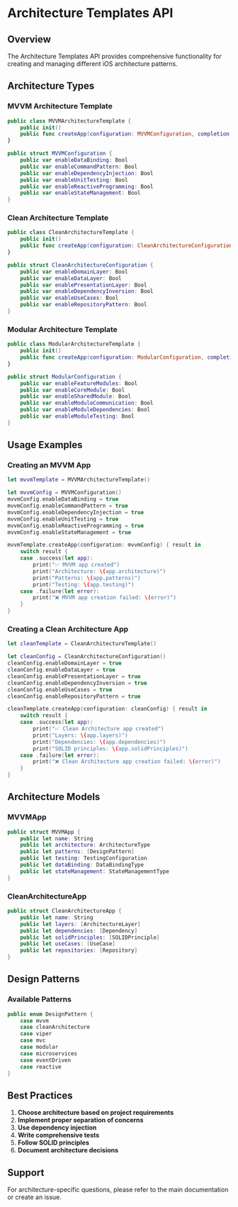 # Architecture Templates API

## Overview

The Architecture Templates API provides comprehensive functionality for creating and managing different iOS architecture patterns.

## Architecture Types

### MVVM Architecture Template

```swift
public class MVVMArchitectureTemplate {
    public init()
    public func createApp(configuration: MVVMConfiguration, completion: @escaping (Result<MVVMApp, TemplateError>) -> Void)
}

public struct MVVMConfiguration {
    public var enableDataBinding: Bool
    public var enableCommandPattern: Bool
    public var enableDependencyInjection: Bool
    public var enableUnitTesting: Bool
    public var enableReactiveProgramming: Bool
    public var enableStateManagement: Bool
}
```

### Clean Architecture Template

```swift
public class CleanArchitectureTemplate {
    public init()
    public func createApp(configuration: CleanArchitectureConfiguration, completion: @escaping (Result<CleanArchitectureApp, TemplateError>) -> Void)
}

public struct CleanArchitectureConfiguration {
    public var enableDomainLayer: Bool
    public var enableDataLayer: Bool
    public var enablePresentationLayer: Bool
    public var enableDependencyInversion: Bool
    public var enableUseCases: Bool
    public var enableRepositoryPattern: Bool
}
```

### Modular Architecture Template

```swift
public class ModularArchitectureTemplate {
    public init()
    public func createApp(configuration: ModularConfiguration, completion: @escaping (Result<ModularApp, TemplateError>) -> Void)
}

public struct ModularConfiguration {
    public var enableFeatureModules: Bool
    public var enableCoreModule: Bool
    public var enableSharedModule: Bool
    public var enableModuleCommunication: Bool
    public var enableModuleDependencies: Bool
    public var enableModuleTesting: Bool
}
```

## Usage Examples

### Creating an MVVM App

```swift
let mvvmTemplate = MVVMArchitectureTemplate()

let mvvmConfig = MVVMConfiguration()
mvvmConfig.enableDataBinding = true
mvvmConfig.enableCommandPattern = true
mvvmConfig.enableDependencyInjection = true
mvvmConfig.enableUnitTesting = true
mvvmConfig.enableReactiveProgramming = true
mvvmConfig.enableStateManagement = true

mvvmTemplate.createApp(configuration: mvvmConfig) { result in
    switch result {
    case .success(let app):
        print("✅ MVVM app created")
        print("Architecture: \(app.architecture)")
        print("Patterns: \(app.patterns)")
        print("Testing: \(app.testing)")
    case .failure(let error):
        print("❌ MVVM app creation failed: \(error)")
    }
}
```

### Creating a Clean Architecture App

```swift
let cleanTemplate = CleanArchitectureTemplate()

let cleanConfig = CleanArchitectureConfiguration()
cleanConfig.enableDomainLayer = true
cleanConfig.enableDataLayer = true
cleanConfig.enablePresentationLayer = true
cleanConfig.enableDependencyInversion = true
cleanConfig.enableUseCases = true
cleanConfig.enableRepositoryPattern = true

cleanTemplate.createApp(configuration: cleanConfig) { result in
    switch result {
    case .success(let app):
        print("✅ Clean Architecture app created")
        print("Layers: \(app.layers)")
        print("Dependencies: \(app.dependencies)")
        print("SOLID principles: \(app.solidPrinciples)")
    case .failure(let error):
        print("❌ Clean Architecture app creation failed: \(error)")
    }
}
```

## Architecture Models

### MVVMApp

```swift
public struct MVVMApp {
    public let name: String
    public let architecture: ArchitectureType
    public let patterns: [DesignPattern]
    public let testing: TestingConfiguration
    public let dataBinding: DataBindingType
    public let stateManagement: StateManagementType
}
```

### CleanArchitectureApp

```swift
public struct CleanArchitectureApp {
    public let name: String
    public let layers: [ArchitectureLayer]
    public let dependencies: [Dependency]
    public let solidPrinciples: [SOLIDPrinciple]
    public let useCases: [UseCase]
    public let repositories: [Repository]
}
```

## Design Patterns

### Available Patterns

```swift
public enum DesignPattern {
    case mvvm
    case cleanArchitecture
    case viper
    case mvc
    case modular
    case microservices
    case eventDriven
    case reactive
}
```

## Best Practices

1. **Choose architecture based on project requirements**
2. **Implement proper separation of concerns**
3. **Use dependency injection**
4. **Write comprehensive tests**
5. **Follow SOLID principles**
6. **Document architecture decisions**

## Support

For architecture-specific questions, please refer to the main documentation or create an issue.
